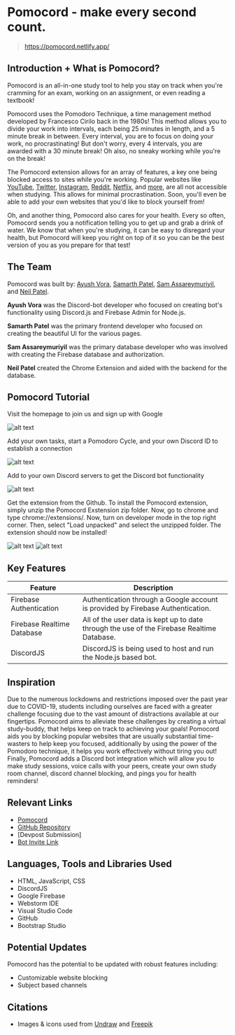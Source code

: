 # Pomocord - make every second count. 

> https://pomocord.netlify.app/

## Introduction + What is Pomocord? 
Pomocord is an all-in-one study tool to help you stay on track when you're cramming for an exam, working on an assignment, or even reading a textbook!

Pomocord uses the Pomodoro Technique, a time management method developed by Francesco Cirilo back in the 1980s! This method allows you to divide your work into intervals, each being 25 minutes in length, and a 5 minute break in between. Every interval, you are to focus on doing your work, no procrastinating! But don't worry, every 4 intervals, you are awarded with a 30 minute break! Oh also, no sneaky working while you're on the break!

The Pomocord extension allows for an array of features, a key one being blocked access to sites while you're working. Popular websites like [YouTube](https://www.youtube.com/), [Twitter](https://twitter.com/), [Instagram](https://www.instagram.com/), [Reddit](https://www.reddit.com/), [Netflix](https://www.netflix.com/), and [more](https://pomocord.netlify.app/blockedsites), are all not accessible when studying. This allows for minimal procrastination. Soon, you'll even be able to add your own websites that you'd like to block yourself from!

Oh, and another thing, Pomocord also cares for your health. Every so often, Pomocord sends you a notification telling you to get up and grab a drink of water. We know that when you're studying, it can be easy to disregard your health, but Pomocord will keep you right on top of it so you can be the best version of you as you prepare for that test!

## The Team
Pomocord was built by: [Ayush Vora](http://github.com/ayushtvora/), [Samarth Patel](https://github.com/Samarth1331), [Sam Assareymuriyil](https://github.com/SamAssareymuriyil), and [Neil Patel](https://github.com/Neil-25). 

**Ayush Vora** was the Discord-bot developer who focused on creating bot's functionality using Discord.js and Firebase Admin for Node.js.

**Samarth Patel** was the primary frontend developer who focused on creating the beautiful UI for the various pages.

**Sam Assareymuriyil** was the primary database developer who was involved with creating the Firebase database and authorization.

**Neil Patel** created the Chrome Extension and aided with the backend for the database.

## Pomocord Tutorial 

Visit the homepage to join us and sign up with Google

![alt text](https://media.discordapp.net/attachments/833883367178240021/838543462759399424/unknown.png)

Add your own tasks, start a Pomodoro Cycle, and your own Discord ID to establish a connection

![alt text](https://media.discordapp.net/attachments/833883367178240021/838546103565680640/unknown.png)

Add to your own Discord servers to get the Discord bot functionality

![alt text](https://media.discordapp.net/attachments/833883367178240021/838543260007792670/unknown.png)

Get the extension from the Github. To install the Pomocord extension, simply unzip the Pomocord Exstension zip folder. Now, go to chrome and type chrome://extensions/. Now, turn on developer mode in the top right corner. Then, select "Load unpacked" and select the unzipped folder. The extension should now be installed!

![alt text](https://media.discordapp.net/attachments/833883367178240021/838544122712555540/unknown.png)
![alt text](https://media.discordapp.net/attachments/833883367178240021/838544160993968128/unknown.png)

## Key Features
Feature | Description
------------ | -------------
Firebase Authentication | Authentication through a Google account is provided by Firebase Authentication.
Firebase Realtime Database | All of the user data is kept up to date through the use of the Firebase Realtime Database. 
DiscordJS | DiscordJS is being used to host and run the Node.js based bot.

## Inspiration
Due to the numerous lockdowns and restrictions imposed over the past year due to COVID-19, students including ourselves are faced with a greater challenge focusing due to the vast amount of distractions available at our fingertips. Pomocord aims to alleviate these challenges by creating a virtual study-buddy, that helps keep on track to achieving your goals! Pomocord aids you by blocking popular websites that are usually substantial time-wasters to help keep you focused, additionally by using the power of the Pomodoro technique, it helps you work effectively without tiring you out! Finally, Pomocord adds a Discord bot integration which  will allow you to make study sessions, voice calls with your peers, create your own study room channel, discord channel blocking, and pings you for health reminders!

## Relevant Links
* [Pomocord](https://pomocord.netlify.app)
* [GitHub Repository](https://github.com/SamAssareymuriyil/Pomocord)
* [Devpost Submission]
* [Bot Invite Link](https://discord.com/oauth2/authorize?client_id=837841547814240266&permissions=8&scope=bot)

## Languages, Tools and Libraries Used
* HTML, JavaScript, CSS
* DiscordJS
* Google Firebase
* Webstorm IDE
* Visual Studio Code
* GitHub
* Bootstrap Studio

## Potential Updates
Pomocord has the potential to be updated with robust features including:
* Customizable website blocking
* Subject based channels

## Citations
* Images & icons used from [Undraw](https://undraw.co/) and [Freepik](https://www.freepik.com/)
